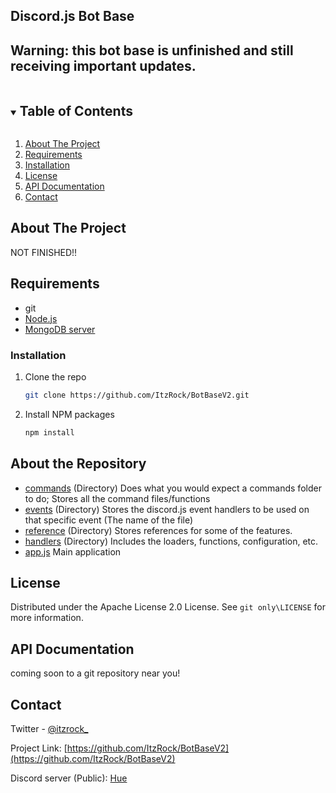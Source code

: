 ## Discord.js Bot Base

## Warning: this bot base is unfinished and still receiving important updates.

<!-- TABLE OF CONTENTS -->
<details open="open">
  <summary><h2 style="display: inline-block">Table of Contents</h2></summary>
  <ol>
    <li><a href="#about-the-project">About The Project</a></li>
    <li><a href="#requirements">Requirements</a></li>
    <li><a href="#installation">Installation</a></li>
    <li><a href="#license">License</a></li>
    <li><a href="#api-documentation">API Documentation</a></li>
    <li><a href="#contact">Contact</a></li>
  </ol>
</details>

<!-- ABOUT THE PROJECT -->
## About The Project

NOT FINISHED!!
## Requirements
- git
- [Node.js](https://nodejs.org/)
- [MongoDB server](https://www.mongodb.com/try/download/community)
### Installation

1. Clone the repo
   ```sh
   git clone https://github.com/ItzRock/BotBaseV2.git
   ```
2. Install NPM packages
   ```sh
   npm install
   ```
## About the Repository
- <a href="https://github.com/ItzRock/BotBaseV2/tree/master/commands">commands</a> (Directory) Does what you would expect a commands folder to do; Stores all the command files/functions
- <a href="https://github.com/ItzRock/BotBaseV2/tree/master/events">events</a> (Directory) Stores the discord.js event handlers to be used on that specific event (The name of the file)
- <a href="https://github.com/ItzRock/BotBaseV2/tree/master/reference">reference</a> (Directory) Stores references for some of the features.
- <a href="https://github.com/ItzRock/BotBaseV2/tree/master/handlers">handlers</a> (Directory) Includes the loaders, functions, configuration, etc.
- <a href="https://github.com/ItzRock/BotBaseV2/blob/master/app.js">app.js</a> Main application

<!-- LICENSE -->
## License

Distributed under the Apache License 2.0 License. See `git only\LICENSE` for more information.

## API Documentation
coming soon to a git repository near you!

<!-- CONTACT -->
## Contact

Twitter - [@itzrock_](https://twitter.com/itzrock_)

Project Link: [https://github.com/ItzRock/BotBaseV2](https://github.com/ItzRock/BotBaseV2)

Discord server (Public): [Hue](https://discord.com/invite/QwgnZ83XD3)
